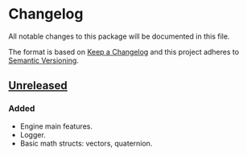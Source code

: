 # Changelog

All notable changes to this package will be documented in this file.

The format is based on [Keep a Changelog](http://keepachangelog.com/en/1.0.0/)
and this project adheres to [Semantic Versioning](http://semver.org/spec/v2.0.0.html).

## [Unreleased]

### Added

- Engine main features.
- Logger.
- Basic math structs: vectors, quaternion.

[Unreleased]: https://github.com/ZorPastaman/PonyEngine
